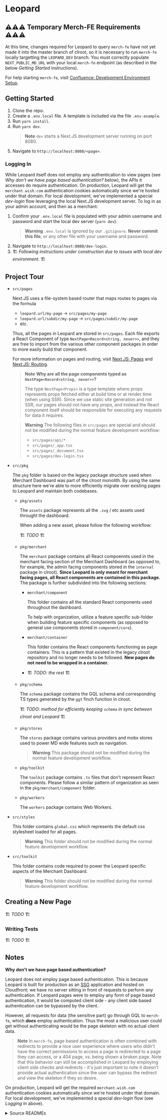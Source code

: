# Leopard

## **⚠⚠⚠ Temporary Merch-FE Requirements ⚠⚠⚠**

At this time, changes required for Leopard to query `merch-fe` have not yet made it into the master branch of clroot, so it is necessary to run `merch-fe` locally targetting the `LEOPARD_DEV` branch. You must correctly populate `NEXT_PUBLIC_MD_URL` with your local `merch-fe` endpoint (as described in the below _Getting Started_ instructions).

For help starting `merch-fe`, visit [Confluence: Development Environment Setup](https://wiki.wish.site/display/ENG/Development+Environment+Setup).

## Getting Started

1. Clone the repo.
2. Create a `.env.local` file. A template is included via the file `.env.example`.
3. Run `yarn install`.
4. Run `yarn dev`.
    > **Note**
    > `dev` starts a Next.JS development server running on port 8080.
5. Navigate to `http://localhost:8080/<page>`.

### Logging In

While Leopard itself does not employ any authentication to view pages (see _Why don't we have page based authentication?_ below), the APIs it accesses do require authentication. On production, Leopard will get the `merchant.wish.com` authentication cookies automatically since we're hosted under that domain. For local development, we've implemented a special _dev-login_ flow leveraging the local Next.JS development server. To log in as your admin account, and then as a merchant:
1. Confirm your `.env.local` file is populated with your admin username and password and start the local dev server (`yarn dev`).
    > **Warning**
    > `.env.local` is ignored by our `.gitignore`. **Never commit this file**, or any other file with your username and password.
2. Navigate to `http://localhost:8080/dev-login`.
3. 🏗 _Following instructions under construction due to issues with local dev environment._ 🏗

## Project Tour

* `src/pages`

    Next.JS uses a file-system based router that maps routes to pages via the formula
    * `leopard.url/my-page` -> `src/pages/my-page`
    * `leopard.url/subdir/my-page` -> `src/pages/subdir/my-page`
    * etc.

    Thus, all the pages in Leopard are stored in `src/pages`. Each file exports a React Component of type `NextPage<Record<string, never>>`, and they are free to import from the various other component packages in order to more easily build that component.

    For more information on pages and routing, visit [Next.JS: Pages](https://nextjs.org/docs/basic-features/pages) and [Next.JS: Routing](https://nextjs.org/docs/routing/introduction).

    > **Note**
    > **Why are all the page components typed as `NextPage<Record<string, never>>`?**
    >
    > The type `NextPage<Props>` is a type template where props represents props fetched either at build time or at render time (when using SSR). Since we use static site generation and not SSR, our pages should not have any props, and instead the React component itself should be responsible for executing any requests for data it requires.

    > **Warning**
    > The following files in `src/pages` are special and should not be modified during the normal feature development workflow:
    > * `src/pages/api/*`
    > * `src/pages/_app.tsx`
    > * `src/pages/_document.tsx`
    > * `src/pages/dev-login.tsx`

* `src/pkg`

  The `pkg` folder is based on the legacy package structure used when Merchant Dashboard was part of the clroot monolith. By using the same structure here we're able to more efficiently migrate over existing pages to Leopard and maintain both codebases.

  * `pkg/assets`

    The `assets` package represents all the `.svg` / etc assets used throught the dashboard.

    When adding a new asset, please follow the following workflow:

    🏗 _TODO_ 🏗

  * `pkg/merchant`

    The `merchant` package contains all React compoennts used in the merchant facing section of the Merchant Dashboard (as opposed to, for example, the admin facing components stored in the `internal` package in clroot). **Since Leopard is only meant for merchant facing pages, all React components are contained in this package.** The package is further subdivided into the following sections:

    * `merchant/component`

      This folder contains all the standard React components used throughout the dashboard.

      To help with organization, utilize a feature specific sub-folder when building feature specific components (as opposed to general use components stored in `component/core`).

    * `merchant/container`

      This folder contains the React components functioning as page containers. This is a pattern that existed in the legacy clroot repository and no longer needs to be followed. **New pages do not need to be wrapped in a container.**

    * 🏗 _TODO: the rest_ 🏗

  * `pkg/schema`

    The `schema` package contains the GQL schema and corresponding TS types generated by the `ggt` finch function in clroot.

    🏗 _TODO: method for efficiently keeping `schema` in sync between clroot and Leopard_ 🏗

  * `pkg/stores`

    The `stores` package contains various providers and mobx stores used to power MD wide features such as navigation.

    > **Warning**
    > This package should not be modified during the normal feature development workflow.

  * `pkg/toolkit`

    The `toolkit` package contains `.ts` files that don't represent React components. Please follow a similar pattern of organization as seen in the `pkg/merchant/component` folder.

  * `pkg/workers`

    The `workers` package contains Web Workers.

* `src/styles`

  This folder contains `global.css` which represents the default css stylesheet loaded for all pages.

  > **Warning**
  > This folder should not be modified during the normal feature development workflow.

* `src/toolkit`

  This folder contains code required to power the Leopard specific aspects of the Merchant Dashboard.

  > **Warning**
  > This folder should not be modified during the normal feature development workflow.


## Creating a New Page

🏗 _TODO_ 🏗

### Writing Tests

🏗 _TODO_ 🏗

## Notes

**Why don't we have page based authentication?**

Leopard does not employ page based authentication. This is because Leopard is built for production as an [SSG](https://nextjs.org/docs/basic-features/pages#static-generation-recommended) application and hosted on Cloudfront; we have no server sitting in front of requests to perform any authentication. If Leopard pages were to employ any form of page based authentication, it would be computed client side - any client side based authentication can be bypassed by the client.

However, all requests for data (the sensitive part) go through GQL to `merch-fe`, which **_does_** employ authentication. Thus the most a malicious user could get without authenticating would be the page skeleton with no actual client data.

> **Note**
> In `merch-fe`, page based authentication is often combined with redirects to provide a nice user experience where users who didn't have the correct permissions to access a page is redirected to a page they can access, or a 404 page, vs. being shown a broken page. Note that this behavior can still be accomplished in Leopard by employing client side checks and redirects - it's just important to note it doesn't provide actual authentication since the user can bypass the redirect and view the skeleton if they so desire.

On production, Leopard will get the required `merchant.wish.com` authentication cookies automatically since we're hosted under that domain. For local development, we've implemented a special _dev-login_ flow (see _Logging In_ above).

<details><summary>Source READMEs</summary>
## Getting Started

Before running leopard, add the root file `.env.local` populated with the following environment variables:

```
NEXT_PUBLIC_MD_URL=<url to your instance of merch-fe, ex: https://yourid-ec2-merch.vpn.contextlogic.com>
NEXT_PUBLIC_ENV=dev
USERNAME=<username for your MD admin account, used in /api/dev-login flow>
PASSWORD=<password for your MD admin account, used in /api/dev-login flow>
```

## MIDs for Testing

- `590cece8ee77233e8153dffa`: contains backfilled feed
- `593528d9e81e8a481cac4ea7`: contains products

# Default-service

This is a barebones project, that gives you the CI/CD benefits of a new service. The entire application is intended to be discarded. Users of this template are required to re-write their Dockerfile along with everything within the application. This **IS NOT** a ready made template project. It requires full customization by the user.

The benefits of using this template comes from the already defined `Gitlab pipeline`. The definitions which are housed in the `.gitlab-ci.yml` automatically build docker images with every commit to the repository.
Also, the project allows the user to deploy to Kubernetes using the deploy jobs if the project is properly configured in k8s and kube-deploy.

## Creating a project off default-service

To create a project off this template, go to [one-click](https://one-click.i.wish.com), and put in your project details. Make sure to select `default-service` as your template of choice.

Follow the instructions in the [one-click wiki](https://wiki.wish.site/display/Infra/One-Click).

## Deploying your service

To run your service (docker image) in Kubernetes, you need to push your code to the [Amazon ECR](https://us-west-1.console.aws.amazon.com/ecr/repositories?region=us-west-1#) registry, setup your k8s manifest, and setup `kube-deploy`.
You should also look at the [one-click wiki](https://wiki.wish.site/display/Infra/One-Click) for instructions around maintaining and updating your service.
And this [CI/CD](https://wiki.wish.site/pages/viewpage.action?pageId=13927283) break down for understanding what your pipeline jobs do.

You can push your images to `ECR` using `Gitlab`. Anytime code is pushed to the remote repository, a Gitlab pipeline will be triggered to build your docker image, and push it to `ECR`. The image tag that is sent to `ECR` will defer by branch.

> Note: If you've updated your service, make sure you expose a `/status` enpoint for the k8s liveness probe. If not, your service deployment will fail.

- All branches have a manual `deploy-dev` button for pushing an image with the `dev` tag.
- feature branches (any branch besides `master`, `release_candidate` and `production`)
  - Automatically builds and pushes image with the `commit-sha` as its tag.
  - `deploy-dev`
- `master` branch
  - `deploy-dev`
- `release_candidate` branch
  - `deploy-stage` - Automatic job
  - `deploy-dev`
- `production` branch
  - `deploy-canary`
  - `deploy-prod-01` - mapped to K8s cluster app-01 (more information on k8s in the **About K8s** section)
  - `deploy-prod-02` - mapped to k8s cluster app-02
  - `deploy-prod-06` - mapped to k8s cluster app-06
  - `deploy-prod-07` - mapped to k8s cluster app-07
  - `deploy-dev`

You can verify your image was built in [Amazon ECR](https://us-west-1.console.aws.amazon.com/ecr/repositories?region=us-west-1#). To get access to ECR, you will need to assume the [Registry Role](https://docs.aws.amazon.com/IAM/latest/UserGuide/id_roles_use_switch-role-console.html) on AWS. To do so, contact IT or the #security channel to give you permissions to do so. Once you've assumed the Registry Role, clicking on the Amazon ECR link above, should take you to the ECR repositories page. The name of the ECR repo will follow the format
`contextlogic/<repository-name>`.

> Note: Built images will be under the `contextlogic/` folder in ECR. E.g. `contextlogic/default-service`.

## Testing your deployed service

To test the newly running service, you can issue a curl against it via `Consul` to test the http server:

> Action: Replace service-name with the name of your service. E.g. `curl http://default-service-dev.service.consul:8080/status`

`curl http://<service-name>-dev.service.consul:8080/status`

# With Docker

This examples shows how to use Docker with Next.js based on the [deployment documentation](https://nextjs.org/docs/deployment#docker-image). Additionally, it contains instructions for deploying to Google Cloud Run. However, you can use any container-based deployment host.

## How to use

Execute [`create-next-app`](https://github.com/vercel/next.js/tree/canary/packages/create-next-app) with [npm](https://docs.npmjs.com/cli/init) or [Yarn](https://yarnpkg.com/lang/en/docs/cli/create/) to bootstrap the example:

```bash
npx create-next-app --example with-docker nextjs-docker
# or
yarn create next-app --example with-docker nextjs-docker
```

## Using Docker

1. [Install Docker](https://docs.docker.com/get-docker/) on your machine.
1. Build your container: `docker build -t nextjs-docker .`.
1. Run your container: `docker run -p 8080:8080 nextjs-docker`.

You can view your images created with `docker images`.

## Deploying to Google Cloud Run

The `start` script in `package.json` has been modified to accept a `PORT` environment variable (for compatability with Google Cloud Run).

1. Install the [Google Cloud SDK](https://cloud.google.com/sdk/docs/install) so you can use `gcloud` on the command line.
1. Run `gcloud auth login` to log in to your account.
1. [Create a new project](https://cloud.google.com/run/docs/quickstarts/build-and-deploy) in Google Cloud Run (e.g. `nextjs-docker`). Ensure billing is turned on.
1. Build your container image using Cloud Build: `gcloud builds submit --tag gcr.io/PROJECT-ID/helloworld --project PROJECT-ID`. This will also enable Cloud Build for your project.
1. Deploy to Cloud Run: `gcloud run deploy --image gcr.io/PROJECT-ID/helloworld --project PROJECT-ID --platform managed`. Choose a region of your choice.

   - You will be prompted for the service name: press Enter to accept the default name, `helloworld`.
   - You will be prompted for [region](https://cloud.google.com/run/docs/quickstarts/build-and-deploy#follow-cloud-run): select the region of your choice, for example `us-central1`.
   - You will be prompted to **allow unauthenticated invocations**: respond `y`.

Or click the button below, authorize the script, and select the project and region when prompted:

[![Run on Google Cloud](https://deploy.cloud.run/button.svg)](https://deploy.cloud.run/?git_repo=https://github.com/vercel/next.js.git&dir=examples/with-docker)

## Running Locally

First, run the development server:

```bash
npm run dev
# or
yarn dev
```

Open [http://localhost:8080](http://localhost:8080) with your browser to see the result.

You can start editing the page by modifying `pages/index.js`. The page auto-updates as you edit the file.

[API routes](https://nextjs.org/docs/api-routes/introduction) can be accessed on [http://localhost:8080/api/hello](http://localhost:8080/api/hello). This endpoint can be edited in `pages/api/hello.js`.

The `pages/api` directory is mapped to `/api/*`. Files in this directory are treated as [API routes](https://nextjs.org/docs/api-routes/introduction) instead of React pages.

# Typescript

This is a [Next.js](https://nextjs.org/) project bootstrapped with [`create-next-app`](https://github.com/vercel/next.js/tree/canary/packages/create-next-app).

## Getting Started

First, run the development server:

```bash
npm run dev
# or
yarn dev
```

Open [http://localhost:8080](http://localhost:8080) with your browser to see the result.

You can start editing the page by modifying `pages/index.tsx`. The page auto-updates as you edit the file.

[API routes](https://nextjs.org/docs/api-routes/introduction) can be accessed on [http://localhost:8080/api/hello](http://localhost:8080/api/hello). This endpoint can be edited in `pages/api/hello.tsx`.

The `pages/api` directory is mapped to `/api/*`. Files in this directory are treated as [API routes](https://nextjs.org/docs/api-routes/introduction) instead of React pages.

## Learn More

To learn more about Next.js, take a look at the following resources:

- [Next.js Documentation](https://nextjs.org/docs) - learn about Next.js features and API.
- [Learn Next.js](https://nextjs.org/learn) - an interactive Next.js tutorial.

You can check out [the Next.js GitHub repository](https://github.com/vercel/next.js/) - your feedback and contributions are welcome!

## Deploy on Vercel

The easiest way to deploy your Next.js app is to use the [Vercel Platform](https://vercel.com/new?utm_medium=default-template&filter=next.js&utm_source=create-next-app&utm_campaign=create-next-app-readme) from the creators of Next.js.

Check out our [Next.js deployment documentation](https://nextjs.org/docs/deployment) for more details.
</details>